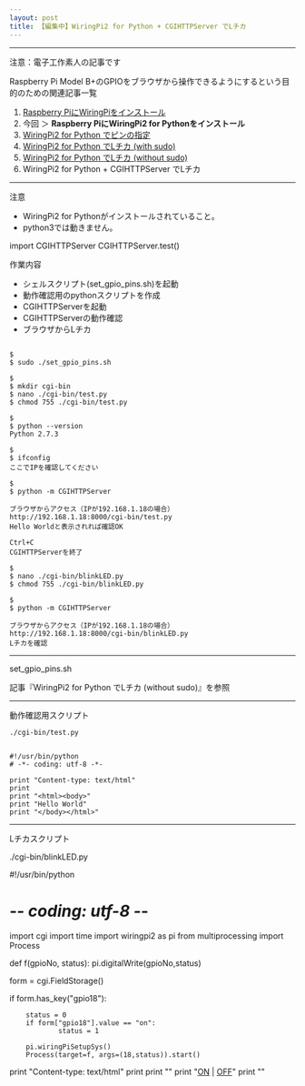 ```yaml
---
layout: post
title: 【編集中】WiringPi2 for Python + CGIHTTPServer でLチカ
---
```


------------------------------------
注意：電子工作素人の記事です

Raspberry Pi Model B+のGPIOをブラウザから操作できるようにするという目的のための関連記事一覧

1. [Raspberry PiにWiringPiをインストール](../000000/)
2. 今回 ＞ __Raspberry PiにWiringPi2 for Pythonをインストール__
3. [WiringPi2 for Python でピンの指定](../000002/)
4. [WiringPi2 for Python でLチカ (with sudo)](../000003/)
5. [WiringPi2 for Python でLチカ (without sudo)](../000004/)
6. WiringPi2 for Python + CGIHTTPServer でLチカ

------------------------------------

注意

+ WiringPi2 for Pythonがインストールされていること。
+ python3では動きません。

import CGIHTTPServer
CGIHTTPServer.test()

作業内容

+ シェルスクリプト(set_gpio_pins.sh)を起動
+ 動作確認用のpythonスクリプトを作成
+ CGIHTTPServerを起動
+ CGIHTTPServerの動作確認
+ ブラウザからLチカ


```

$
$ sudo ./set_gpio_pins.sh

$
$ mkdir cgi-bin
$ nano ./cgi-bin/test.py
$ chmod 755 ./cgi-bin/test.py

$
$ python --version
Python 2.7.3

$
$ ifconfig
ここでIPを確認してください

$
$ python -m CGIHTTPServer

ブラウザからアクセス（IPが192.168.1.18の場合）
http://192.168.1.18:8000/cgi-bin/test.py
Hello Worldと表示されれば確認OK

Ctrl+C
CGIHTTPServerを終了

$
$ nano ./cgi-bin/blinkLED.py
$ chmod 755 ./cgi-bin/blinkLED.py

$
$ python -m CGIHTTPServer

ブラウザからアクセス（IPが192.168.1.18の場合）
http://192.168.1.18:8000/cgi-bin/blinkLED.py
Lチカを確認

```

------------------------------------
set_gpio_pins.sh

記事『WiringPi2 for Python でLチカ (without sudo)』を参照

------------------------------------
動作確認用スクリプト

```
./cgi-bin/test.py


#!/usr/bin/python
# -*- coding: utf-8 -*-

print "Content-type: text/html"
print
print "<html><body>"
print "Hello World"
print "</body></html>"

```

------------------------------------
Lチカスクリプト

./cgi-bin/blinkLED.py

#!/usr/bin/python
# -*- coding: utf-8 -*-

import cgi
import time
import wiringpi2 as pi
from multiprocessing import Process

def f(gpioNo, status):
        pi.digitalWrite(gpioNo,status)

form = cgi.FieldStorage()

if form.has_key("gpio18"):

        status = 0
        if form["gpio18"].value == "on":
                status = 1

        pi.wiringPiSetupSys()
        Process(target=f, args=(18,status)).start()

print "Content-type: text/html"
print
print "<html><body>"
print "<a href='?gpio18=on'>ON</a> | <a href='?gpio18=off'>OFF</a>"
print "</body></html>"


```
